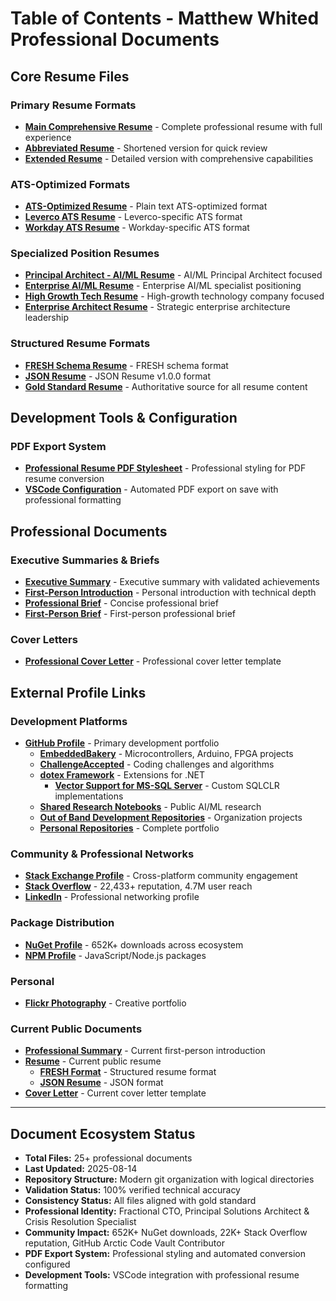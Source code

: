 # Table of Contents - Matthew Whited Professional Documents

## Core Resume Files

### Primary Resume Formats
- **[Main Comprehensive Resume](./resumes/comprehensive.md)** - Complete professional resume with full experience
- **[Abbreviated Resume](./resumes/abbreviated.md)** - Shortened version for quick review
- **[Extended Resume](./resumes/extended.md)** - Detailed version with comprehensive capabilities

### ATS-Optimized Formats
- **[ATS-Optimized Resume](./resumes/ats/generic.txt)** - Plain text ATS-optimized format
- **[Leverco ATS Resume](./resumes/ats/leverco.md)** - Leverco-specific ATS format
- **[Workday ATS Resume](./resumes/ats/workday.md)** - Workday-specific ATS format

### Specialized Position Resumes
- **[Principal Architect - AI/ML Resume](./resumes/specialized/ai-ml-principal.md)** - AI/ML Principal Architect focused
- **[Enterprise AI/ML Resume](./resumes/specialized/Enterprise_AI_ML_Matthew_Whited_Resume.md)** - Enterprise AI/ML specialist positioning
- **[High Growth Tech Resume](./resumes/specialized/High_Growth_Tech_Matthew_Whited_Resume.md)** - High-growth technology company focused
- **[Enterprise Architect Resume](./resumes/specialized/MatthewWhited-Enterprise-Architect-Resume.md)** - Strategic enterprise architecture leadership

### Structured Resume Formats
- **[FRESH Schema Resume](./resumes/formats/fresh-schema.yaml)** - FRESH schema format
- **[JSON Resume](./resumes/formats/json-resume.json)** - JSON Resume v1.0.0 format
- **[Gold Standard Resume](./resumes/master-resume.md)** - Authoritative source for all resume content

## Development Tools & Configuration

### PDF Export System
- **[Professional Resume PDF Stylesheet](./styles/resume-pdf.css)** - Professional styling for PDF resume conversion
- **[VSCode Configuration](./.vscode/settings.json)** - Automated PDF export on save with professional formatting

## Professional Documents

### Executive Summaries & Briefs
- **[Executive Summary](./profiles/executive-summary.md)** - Executive summary with validated achievements
- **[First-Person Introduction](./profiles/introduction.md)** - Personal introduction with technical depth
- **[Professional Brief](./profiles/brief.md)** - Concise professional brief
- **[First-Person Brief](./profiles/brief-personal.md)** - First-person professional brief

### Cover Letters
- **[Professional Cover Letter](./profiles/cover-letter.md)** - Professional cover letter template

## External Profile Links

### Development Platforms
- **[GitHub Profile](https://github.com/mwwhited)** - Primary development portfolio
  - **[EmbeddedBakery](https://github.com/mwwhited/EmbeddedBakery)** - Microcontrollers, Arduino, FPGA projects
  - **[ChallengeAccepted](https://github.com/mwwhited-forks/ChallengeAccepted)** - Coding challenges and algorithms
  - **[dotex Framework](https://github.com/OutOfBandDevelopment/dotex)** - Extensions for .NET
    - **[Vector Support for MS-SQL Server](https://github.com/OutOfBandDevelopment/dotex/tree/main/src/Extensions/OoBDev.Data.Vectors)** - Custom SQLCLR implementations
  - **[Shared Research Notebooks](https://github.com/mwwhited-notes/shared)** - Public AI/ML research
  - **[Out of Band Development Repositories](https://github.com/orgs/OutOfBandDevelopment/repositories)** - Organization projects
  - **[Personal Repositories](https://github.com/mwwhited?tab=repositories)** - Complete portfolio

### Community & Professional Networks
- **[Stack Exchange Profile](https://stackexchange.com/users/32329/matthew-whited)** - Cross-platform community engagement
- **[Stack Overflow](http://stackoverflow.com/users/89586/matthew-whited)** - 22,433+ reputation, 4.7M user reach
- **[LinkedIn](https://www.linkedin.com/in/mwwhited/)** - Professional networking profile

### Package Distribution
- **[NuGet Profile](https://www.nuget.org/profiles/mwwhited/)** - 652K+ downloads across ecosystem
- **[NPM Profile](https://www.npmjs.com/~mwwhited)** - JavaScript/Node.js packages

### Personal
- **[Flickr Photography](http://www.flickr.com/photos/mwwhited/)** - Creative portfolio

### Current Public Documents
- **[Professional Summary](./profiles/introduction.md)** - Current first-person introduction
- **[Resume](./resumes/comprehensive.md)** - Current public resume
  - **[FRESH Format](./resumes/formats/fresh-schema.yaml)** - Structured resume format
  - **[JSON Resume](./resumes/formats/json-resume.json)** - JSON format
- **[Cover Letter](./profiles/cover-letter.md)** - Current cover letter template

---

## Document Ecosystem Status
- **Total Files:** 25+ professional documents
- **Last Updated:** 2025-08-14
- **Repository Structure:** Modern git organization with logical directories
- **Validation Status:** 100% verified technical accuracy
- **Consistency Status:** All files aligned with gold standard
- **Professional Identity:** Fractional CTO, Principal Solutions Architect & Crisis Resolution Specialist
- **Community Impact:** 652K+ NuGet downloads, 22K+ Stack Overflow reputation, GitHub Arctic Code Vault Contributor
- **PDF Export System:** Professional styling and automated conversion configured
- **Development Tools:** VSCode integration with professional resume formatting